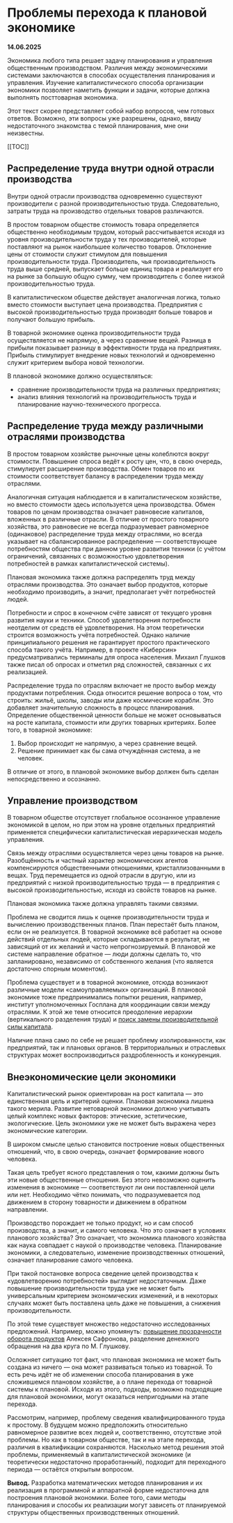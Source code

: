 # Проблемы перехода к плановой экономике

**14.06.2025**

Экономика любого типа решает задачу планирования и управления общественным производством. Различия между экономическими системами заключаются в способах осуществления планирования и управления. Изучение капиталистического способа организации экономики позволяет наметить функции и задачи, которые должна выполнять посттоварная экономика.

Этот текст скорее представляет собой набор вопросов, чем готовых ответов. Возможно, эти вопросы уже разрешены, однако, ввиду недостаточного знакомства с темой планирования, мне они неизвестны.

[[TOC]]

## Распределение труда внутри одной отрасли производства

Внутри одной отрасли производства одновременно существуют производители с разной производительностью труда. Следовательно, затраты труда на производство отдельных товаров различаются.

В простом товарном обществе стоимость товара определяется общественно необходимым трудом, который рассчитывается исходя из уровня производительности труда у тех производителей, которые поставляют на рынок наибольшее количество товаров. Отклонение цены от стоимости служит стимулом для повышения производительности труда. Производитель, чья производительность труда выше средней, выпускает больше единиц товара и реализует его на рынке за большую общую сумму, чем производитель с более низкой производительностью труда.

В капиталистическом обществе действует аналогичная логика, только вместо стоимости выступает цена производства. Предприятия с высокой производительностью труда производят больше товаров и получают большую прибыль.

В товарной экономике оценка производительности труда осуществляется не напрямую, а через сравнение вещей. Разница в прибыли показывает разницу в эффективности труда на предприятиях. Прибыль стимулирует внедрение новых технологий и одновременно служит критерием выбора новой технологии.

В плановой экономике должно осуществляться:

- сравнение производительности труда на различных предприятиях;  
- анализ влияния технологий на производительность труда и планирование научно-технического прогресса.  

## Распределение труда между различными отраслями производства

В простом товарном хозяйстве рыночные цены колеблются вокруг стоимости. Повышение спроса ведёт к росту цен, что, в свою очередь, стимулирует расширение производства. Обмен товаров по их стоимости соответствует балансу в распределении труда между отраслями.

Аналогичная ситуация наблюдается и в капиталистическом хозяйстве, но вместо стоимости здесь используется цена производства. Обмен товаров по ценам производства означает равновесие капиталов, вложенных в различные отрасли. В отличие от простого товарного хозяйства, это равновесие не всегда подразумевает равномерное (одинаковое) распределение труда между отраслями, но всегда указывает на сбалансированное распределение — соответствующее потребностям общества при данном уровне развития техники (с учётом ограничений, связанных с возможностью удовлетворения потребностей в рамках капиталистической системы).

Плановая экономика также должна распределять труд между отраслями производства. Это означает выбор продуктов, которые необходимо производить, а значит, предполагает учёт потребностей людей.

Потребности и спрос в конечном счёте зависят от текущего уровня развития науки и техники. Способ удовлетворения потребности неотделим от средств её удовлетворения. На этом теоретически строится возможность учёта потребностей. Однако наличие принципиального решения не гарантирует простого практического способа такого учёта. Например, в проекте «Киберсин» предусматривались терминалы для опроса населения. Михаил Глушков также писал об опросах и отметил ряд сложностей, связанных с их реализацией.

Распределение труда по отраслям включает не просто выбор между продуктами потребления. Сюда относится решение вопроса о том, что строить: жильё, школы, заводы или даже космические корабли. Это добавляет значительную сложность в процесс планирования. Определение общественной ценности больше не может основываться на росте капитала, стоимости или других товарных критериях. Более того, в товарной экономике:

1. Выбор происходит не напрямую, а через сравнение вещей.
2. Решение принимает как бы сама отчуждённая система, а не человек.

В отличие от этого, в плановой экономике выбор должен быть сделан непосредственно и осознанно.

## Управление производством

В товарном обществе отсутствует глобальное осознанное управление экономикой в целом, но при этом на уровне отдельных предприятий применяется специфически капиталистическая иерархическая модель управления.

Связь между отраслями осуществляется через цены товаров на рынке. Разобщённость и частный характер экономических агентов компенсируются общественными отношениями, кристаллизованными в вещах. Труд перемещается из одной отрасли в другую, или из предприятий с низкой производительностью труда — в предприятия с высокой производительностью, исходя из свойств товаров на рынке.

Плановая экономика также должна управлять такими связями.

Проблема не сводится лишь к оценке производительности труда и вычислению производственных планов. План перестаёт быть планом, если он не реализуется. В товарной экономике всё работает на основе действий отдельных людей, которые складываются в результат, не зависящий от их желаний и часто непрогнозируемый. В плановой же системе направление обратное — люди должны сделать то, что запланировано, независимо от собственного желания (что является достаточно спорным моментом).

Проблема существует и в товарной экономике, отсюда возникают различные модели «самоуправляемых» организаций. В плановой экономике тоже предпринимались попытки решения, например, институт уполномоченных Госплана для координации связи между отраслями. К этой же теме относится преодоление иерархии (вертикального разделения труда) и [поиск замены производительной силы капитала](./преодоление-второго-информационного-барьера-и-производительная-сила.md).

Наличие плана само по себе не решает проблему изолированности, как предприятий, так и плановых органов. В территориальных и отраслевых структурах может воспроизводиться раздробленность и конкуренция.

## Внеэкономические цели экономики

Капиталистический рынок ориентирован на рост капитала — это единственная цель и критерий оценки. Плановая экономика лишена такого мерила. Развитие нетоварной экономики должно учитывать целый комплекс новых факторов: этические, эстетические, экологические. Цель экономики уже не может быть выражена через экономические категории.

В широком смысле целью становится построение новых общественных отношений, что, в свою очередь, означает формирование нового человека.

Такая цель требует ясного представления о том, какими должны быть эти новые общественные отношения. Без этого невозможно оценить изменения в экономике — соответствуют ли они поставленной цели или нет. Необходимо чётко понимать, что подразумевается под движением в сторону товарности и движением в обратном направлении.

Производство порождает не только продукт, но и сам способ производства, а значит, и самого человека. Что это означает в условиях планового хозяйства? Это означает, что экономика планового хозяйства как наука совпадает с наукой о производстве человека. Планирование экономики, а следовательно, изменение производственных отношений, означает планирование самого человека.

При такой постановке вопроса сведение целей производства к «удовлетворению потребностей» выглядит недостаточным. Даже повышение производительности труда уже не может быть универсальным критерием экономических изменений, и в некоторых случаях может быть поставлена цель даже не повышения, а снижения производительности.

По этой теме существует множество недостаточно исследованных предложений. Например, можно упомянуть: [повышение прозрачности оборота продуктов](https://www.youtube.com/watch?v=JFnbfV02O2Y) Алексея Сафронова, разделение денежного обращения на два круга по М. Глушкову.

Осложняет ситуацию тот факт, что плановая экономика не может быть создана из ничего — она может развиваться только из товарной. То есть речь идёт не об изменении способа планирования в уже сложившемся плановом хозяйстве, а о плане перехода от товарной системы к плановой. Исходя из этого, подходы, возможно подходящие для плановой экономики, могут оказаться непригодными на этапе перехода.

Рассмотрим, например, проблему сведения квалифицированного труда к простому. В будущем можно предположить относительно равномерное развитие всех людей и, соответственно, отсутствие этой проблемы. Но как в товарном обществе, так и на этапе перехода, различия в квалификации сохраняются. Насколько метод решения этой проблемы, применяемый в капиталистической экономике (и теоретически недостаточно проработанный), подходит для переходного периода — остаётся открытым вопросом.

**Вывод.** Разработка математических методов планирования и их реализация в программной и аппаратной форме недостаточна для построения плановой экономики. Более того, сами методы планирования и способы их реализации могут зависеть от планируемой структуры общественных производственных отношений.